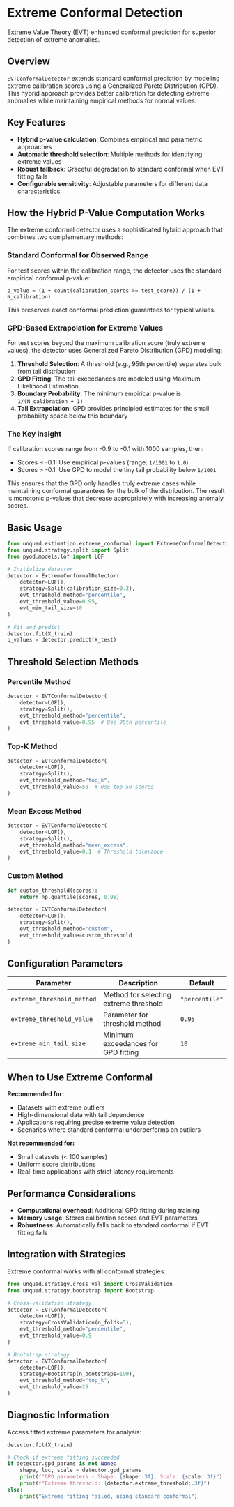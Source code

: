 # Extreme Conformal Detection

Extreme Value Theory (EVT) enhanced conformal prediction for superior detection of extreme anomalies.

## Overview

`EVTConformalDetector` extends standard conformal prediction by modeling extreme calibration scores using a Generalized Pareto Distribution (GPD). This hybrid approach provides better calibration for detecting extreme anomalies while maintaining empirical methods for normal values.

## Key Features

- **Hybrid p-value calculation**: Combines empirical and parametric approaches
- **Automatic threshold selection**: Multiple methods for identifying extreme values
- **Robust fallback**: Graceful degradation to standard conformal when EVT fitting fails
- **Configurable sensitivity**: Adjustable parameters for different data characteristics

## How the Hybrid P-Value Computation Works

The extreme conformal detector uses a sophisticated hybrid approach that combines two complementary methods:

### Standard Conformal for Observed Range
For test scores within the calibration range, the detector uses the standard empirical conformal p-value:
```
p_value = (1 + count(calibration_scores >= test_score)) / (1 + N_calibration)
```
This preserves exact conformal prediction guarantees for typical values.

### GPD-Based Extrapolation for Extreme Values
For test scores beyond the maximum calibration score (truly extreme values), the detector uses Generalized Pareto Distribution (GPD) modeling:

1. **Threshold Selection**: A threshold (e.g., 95th percentile) separates bulk from tail distribution
2. **GPD Fitting**: The tail exceedances are modeled using Maximum Likelihood Estimation
3. **Boundary Probability**: The minimum empirical p-value is `1/(N_calibration + 1)`
4. **Tail Extrapolation**: GPD provides principled estimates for the small probability space below this boundary

### The Key Insight
If calibration scores range from -0.9 to -0.1 with 1000 samples, then:
- Scores ≤ -0.1: Use empirical p-values (range: `1/1001` to `1.0`)
- Scores > -0.1: Use GPD to model the tiny tail probability below `1/1001`

This ensures that the GPD only handles truly extreme cases while maintaining conformal guarantees for the bulk of the distribution. The result is monotonic p-values that decrease appropriately with increasing anomaly scores.

## Basic Usage

```python
from unquad.estimation.extreme_conformal import ExtremeConformalDetector
from unquad.strategy.split import Split
from pyod.models.lof import LOF

# Initialize detector
detector = ExtremeConformalDetector(
    detector=LOF(),
    strategy=Split(calibration_size=0.3),
    evt_threshold_method="percentile",
    evt_threshold_value=0.95,
    evt_min_tail_size=10
)

# Fit and predict
detector.fit(X_train)
p_values = detector.predict(X_test)
```

## Threshold Selection Methods

### Percentile Method
```python
detector = EVTConformalDetector(
    detector=LOF(),
    strategy=Split(),
    evt_threshold_method="percentile",
    evt_threshold_value=0.95  # Use 95th percentile
)
```

### Top-K Method
```python
detector = EVTConformalDetector(
    detector=LOF(),
    strategy=Split(),
    evt_threshold_method="top_k",
    evt_threshold_value=50  # Use top 50 scores
)
```

### Mean Excess Method
```python
detector = EVTConformalDetector(
    detector=LOF(),
    strategy=Split(),
    evt_threshold_method="mean_excess",
    evt_threshold_value=0.1  # Threshold tolerance
)
```

### Custom Method
```python
def custom_threshold(scores):
    return np.quantile(scores, 0.98)

detector = EVTConformalDetector(
    detector=LOF(),
    strategy=Split(),
    evt_threshold_method="custom",
    evt_threshold_value=custom_threshold
)
```

## Configuration Parameters

| Parameter | Description | Default |
|-----------|-------------|---------|
| `extreme_threshold_method` | Method for selecting extreme threshold | `"percentile"` |
| `extreme_threshold_value` | Parameter for threshold method | `0.95` |
| `extreme_min_tail_size` | Minimum exceedances for GPD fitting | `10` |

## When to Use Extreme Conformal

**Recommended for:**
- Datasets with extreme outliers
- High-dimensional data with tail dependence
- Applications requiring precise extreme value detection
- Scenarios where standard conformal underperforms on outliers

**Not recommended for:**
- Small datasets (< 100 samples)
- Uniform score distributions
- Real-time applications with strict latency requirements

## Performance Considerations

- **Computational overhead**: Additional GPD fitting during training
- **Memory usage**: Stores calibration scores and EVT parameters
- **Robustness**: Automatically falls back to standard conformal if EVT fitting fails

## Integration with Strategies

Extreme conformal works with all conformal strategies:

```python
from unquad.strategy.cross_val import CrossValidation
from unquad.strategy.bootstrap import Bootstrap

# Cross-validation strategy
detector = EVTConformalDetector(
    detector=LOF(),
    strategy=CrossValidation(n_folds=5),
    evt_threshold_method="percentile",
    evt_threshold_value=0.9
)

# Bootstrap strategy
detector = EVTConformalDetector(
    detector=LOF(),
    strategy=Bootstrap(n_bootstraps=100),
    evt_threshold_method="top_k",
    evt_threshold_value=25
)
```

## Diagnostic Information

Access fitted extreme parameters for analysis:

```python
detector.fit(X_train)

# Check if extreme fitting succeeded
if detector.gpd_params is not None:
    shape, loc, scale = detector.gpd_params
    print(f"GPD parameters - Shape: {shape:.3f}, Scale: {scale:.3f}")
    print(f"Extreme threshold: {detector.extreme_threshold:.3f}")
else:
    print("Extreme fitting failed, using standard conformal")
```